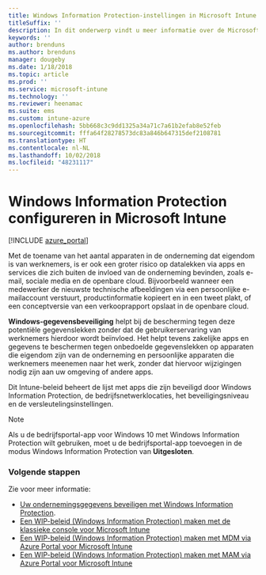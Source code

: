 ```yaml
---
title: Windows Information Protection-instellingen in Microsoft Intune
titleSuffix: ''
description: In dit onderwerp vindt u meer informatie over de Microsoft Intune-instellingen die u kunt gebruiken om Windows-gegevensbescherming te beheren.
keywords: ''
author: brenduns
ms.author: brenduns
manager: dougeby
ms.date: 1/18/2018
ms.topic: article
ms.prod: ''
ms.service: microsoft-intune
ms.technology: ''
ms.reviewer: heenamac
ms.suite: ems
ms.custom: intune-azure
ms.openlocfilehash: 5bb668c3c9dd1325a34a71c7a61b2efab8e52feb
ms.sourcegitcommit: fffa64f28278573dc83a846b647315def2108781
ms.translationtype: HT
ms.contentlocale: nl-NL
ms.lasthandoff: 10/02/2018
ms.locfileid: "48231117"
---
```

# <a name="how-to-configure-windows-information-protection-in-microsoft-intune"></a>Windows Information Protection configureren in Microsoft Intune

[!INCLUDE [azure_portal](./includes/azure_portal.md)]

Met de toename van het aantal apparaten in de onderneming dat eigendom is van werknemers, is er ook een groter risico op datalekken via apps en services die zich buiten de invloed van de onderneming bevinden, zoals e-mail, sociale media en de openbare cloud. Bijvoorbeeld wanneer een medewerker de nieuwste technische afbeeldingen via een persoonlijke e-mailaccount verstuurt, productinformatie kopieert en in een tweet plakt, of een conceptversie van een verkooprapport opslaat in de openbare cloud.

**Windows-gegevensbeveiliging** helpt bij de bescherming tegen deze potentiële gegevenslekken zonder dat de gebruikerservaring van werknemers hierdoor wordt beïnvloed. Het helpt tevens zakelijke apps en gegevens te beschermen tegen onbedoelde gegevenslekken op apparaten die eigendom zijn van de onderneming en persoonlijke apparaten die werknemers meenemen naar het werk, zonder dat hiervoor wijzigingen nodig zijn aan uw omgeving of andere apps.

Dit Intune-beleid beheert de lijst met apps die zijn beveiligd door Windows Information Protection, de bedrijfsnetwerklocaties, het beveiligingsniveau en de versleutelingsinstellingen.

>[!NOTE]
> Als u de bedrijfsportal-app voor Windows 10 met Windows Information Protection wilt gebruiken, moet u de bedrijfsportal-app toevoegen in de modus Windows Information Protection van **Uitgesloten**. 

### <a name="next-steps"></a>Volgende stappen
Zie voor meer informatie:
-  [Uw ondernemingsgegevens beveiligen met Windows Information Protection](https://technet.microsoft.com/itpro/windows/keep-secure/protect-enterprise-data-using-wip).
- [Een WIP-beleid (Windows Information Protection) maken met de klassieke console voor Microsoft Intune](https://docs.microsoft.com/windows/threat-protection/windows-information-protection/create-wip-policy-using-intune)
- [Een WIP-beleid (Windows Information Protection) maken met MDM via Azure Portal voor Microsoft Intune](https://docs.microsoft.com/windows/threat-protection/windows-information-protection/create-wip-policy-using-intune-azure)
- [Een WIP-beleid (Windows Information Protection) maken met MAM via Azure Portal voor Microsoft Intune](https://docs.microsoft.com/windows/threat-protection/windows-information-protection/create-wip-policy-using-mam-intune-azure)
